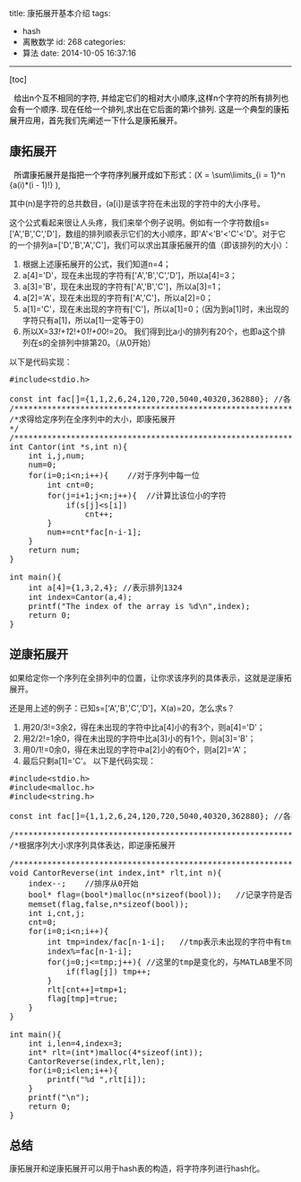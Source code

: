 title: 康拓展开基本介绍
tags:
  - hash
  - 离散数学
id: 268
categories:
  - 算法
date: 2014-10-05 16:37:16
---

<span style="color: #000000;">[toc]</span>

<span style="color: #000000;">  给出n个互不相同的字符, 并给定它们的相对大小顺序,这样n个字符的所有排列也会有一个顺序. 现在任给一个排列,求出在它后面的第i个排列.</span>
<span style="color: #000000;">这是一个典型的康拓展开应用，首先我们先阐述一下什么是康拓展开。</span>

## 康拓展开

<span style="color: #000000;">  所谓康拓展开是指把一个字符序列展开成如下形式：</span>\(X = \sum\limits_{i = 1}^n {a(i)*(i - 1)!} \),

其中\(n\)是字符的总共数目，\(a[i]\)是该字符在未出现的字符中的大小序号。

这个公式看起来很让人头疼，我们来举个例子说明。例如有一个字符数组s=['A','B','C','D']，数组的排列顺表示它们的大小顺序，即'A'&lt;'B'&lt;'C'&lt;'D'。对于它的一个排列a=['D','B','A','C']，我们可以求出其康拓展开的值（即该排列的大小）：
<!--more -->

1.  根据上述康拓展开的公式，我们知道n=4；
2.  a[4]='D'，现在未出现的字符有['A','B','C','D']，所以a[4]=3；
3.  a[3]='B'，现在未出现的字符有['A','B','C']，所以a[3]=1；
4.  a[2]='A'，现在未出现的字符有['A','C']，所以a[2]=0；
5.  a[1]='C'，现在未出现的字符有['C']，所以a[1]=0；（因为到a[1]时，未出现的字符只有a[1]，所以a[1]一定等于0）
6.  所以X=3*3!+1*2!+0*1!+0*0!=20。
我们得到比a小的排列有20个，也即a这个排列在s的全排列中排第20。（从0开始）

以下是代码实现：
<pre class="lang:default decode:true">#include&lt;stdio.h&gt;

const int fac[]={1,1,2,6,24,120,720,5040,40320,362880};	//各阶乘结果
/************************************************************************/
/*求得给定序列在全序列中的大小，即康拓展开 
*/
/************************************************************************/
int Cantor(int *s,int n){
	int i,j,num;
	num=0;
	for(i=0;i&lt;n;i++){	//对于序列中每一位
		int cnt=0;
		for(j=i+1;j&lt;n;j++){	//计算比该位小的字符
			if(s[j]&lt;s[i])
				cnt++;
		}
		num+=cnt*fac[n-i-1];
	}
	return num;
}

int main(){
	int a[4]={1,3,2,4};	//表示排列1324
	int index=Cantor(a,4);
	printf("The index of the array is %d\n",index);
	return 0;
}
</pre>

## 逆康拓展开

如果给定你一个序列在全排列中的位置，让你求该序列的具体表示，这就是逆康拓展开。

还是用上述的例子：已知s=['A','B','C','D']，X(a)=20，怎么求s？

1.  用20/3!=3余2，得在未出现的字符中比a[4]小的有3个，则a[4]='D'；
2.  用2/2!=1余0，得在未出现的字符中比a[3]小的有1个，则a[3]='B'；
3.  用0/1!=0余0，得在未出现的字符中a[2]小的有0个，则a[2]='A'；
4.  最后只剩a[1]='C'。
以下是代码实现：
<pre class="lang:default decode:true ">#include&lt;stdio.h&gt;
#include&lt;malloc.h&gt;
#include&lt;string.h&gt;

const int fac[]={1,1,2,6,24,120,720,5040,40320,362880};	//各阶乘结果

/************************************************************************/
/*根据序列大小求序列具体表达，即逆康拓展开 
                                                                     */
/************************************************************************/
void CantorReverse(int index,int* rlt,int n){
	index--;	//排序从0开始
	bool* flag=(bool*)malloc(n*sizeof(bool));	//记录字符是否出现
	memset(flag,false,n*sizeof(bool));
	int i,cnt,j;
	cnt=0;
	for(i=0;i&lt;n;i++){
		int tmp=index/fac[n-1-i];	//tmp表示未出现的字符中有tmp个字符比该字符小
		index%=fac[n-1-i];
		for(j=0;j&lt;=tmp;j++){	//这里的tmp是变化的，与MATLAB里不同！
			if(flag[j]) tmp++;
		}
		rlt[cnt++]=tmp+1;
		flag[tmp]=true;
	}
}

int main(){
	int i,len=4,index=3;
	int* rlt=(int*)malloc(4*sizeof(int));
	CantorReverse(index,rlt,len);
	for(i=0;i&lt;len;i++){
		printf("%d ",rlt[i]);
	}
	printf("\n");
	return 0;
}</pre>

## 总结

康拓展开和逆康拓展开可以用于hash表的构造，将字符序列进行hash化。
